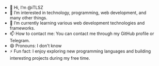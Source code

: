 - 👋 Hi, I’m @iTLSZ
- 👀 I’m interested in technology, programming, web development, and many other things.
- 🌱  I’m currently learning various web development technologies and frameworks.
- 📫 How to contact me: You can contact me through my GitHub profile or Telegram.
- 😄 Pronouns: I don't know
- ⚡ Fun fact: I enjoy exploring new programming languages and building interesting projects during my free time.
